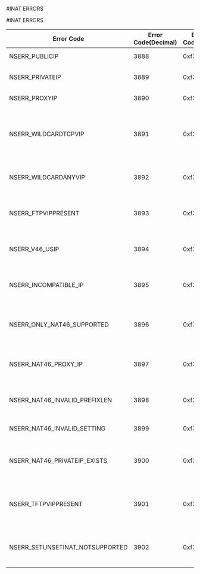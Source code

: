#INAT ERRORS

#INAT ERRORS



<table><thead><tr><th>Error Code</th><th>Error Code(Decimal)</th><th>Error Code(Hex)</th><th>Error Message</th></tr></thead><tbody><tr><td>NSERR_PUBLICIP</td><td>3888</td><td>0xf30</td><td>Invalid Public IP address</td><tr><tr><td>NSERR_PRIVATEIP</td><td>3889</td><td>0xf31</td><td>Invalid Private IP address</td><tr><tr><td>NSERR_PROXYIP</td><td>3890</td><td>0xf32</td><td>Invalid Proxy IP address</td><tr><tr><td>NSERR_WILDCARDTCPVIP</td><td>3891</td><td>0xf33</td><td>TCPPROXY enabled when wildcard TCP Vserver already present</td><tr><tr><td>NSERR_WILDCARDANYVIP</td><td>3892</td><td>0xf34</td><td>INAT rule with wildcard ANY vserver, not allowed</td><tr><tr><td>NSERR_FTPVIPPRESENT</td><td>3893</td><td>0xf35</td><td>FTP enabled when FTP vserver already present</td><tr><tr><td>NSERR_V46_USIP</td><td>3894</td><td>0xf36</td><td>USIP is not allowed in mixed topology</td><tr><tr><td>NSERR_INCOMPATIBLE_IP</td><td>3895</td><td>0xf37</td><td>Private and Proxy IP should share the same IP Type</td><tr><tr><td>NSERR_ONLY_NAT46_SUPPORTED</td><td>3896</td><td>0xf38</td><td>Stateless mode only supported for IPv4->IPV6</td><tr><tr><td>NSERR_NAT46_PROXY_IP</td><td>3897</td><td>0xf39</td><td>Proxy IP is not supported in stateless mode</td><tr><tr><td>NSERR_NAT46_INVALID_PREFIXLEN</td><td>3898</td><td>0xf3A</td><td>Prefix length other than 96 is not supported</td><tr><tr><td>NSERR_NAT46_INVALID_SETTING</td><td>3899</td><td>0xf3B</td><td>Invalid configuration for nat46</td><tr><tr><td>NSERR_NAT46_PRIVATEIP_EXISTS</td><td>3900</td><td>0xf3C</td><td>Private IP already configured in another nat46 rule</td><tr><tr><td>NSERR_TFTPVIPPRESENT</td><td>3901</td><td>0xf3d</td><td>TFTP enabled when TFTP vserver already present</td><tr><tr><td>NSERR_SETUNSETINAT_NOTSUPPORTED</td><td>3902</td><td>0xf3E</td><td>Setting and Unsetting mode of INAT not supported</td><tr></tbody></table>

